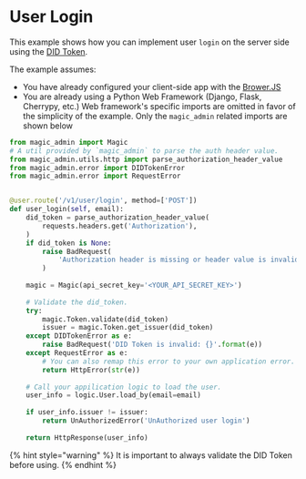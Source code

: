 # User Login

This example shows how you can implement  user `login` on the server side using the [DID Token](../../../decentralized-id.md). 

The example assumes:

* You have already configured your client-side app with the [Brower.JS](../../../client-sdk/browser-js/)
* You are already using a Python Web Framework \(Django, Flask, Cherrypy, etc.\)  Web framework's specific imports are omitted in favor of the simplicity of the example. Only the `magic_admin` related imports are shown below

```python
from magic_admin import Magic
# A util provided by `magic_admin` to parse the auth header value.
from magic_admin.utils.http import parse_authorization_header_value
from magic_admin.error import DIDTokenError
from magic_admin.error import RequestError


@user.route('/v1/user/login', method=['POST'])
def user_login(self, email):
    did_token = parse_authorization_header_value(
        requests.headers.get('Authorization'),
    )
    if did_token is None:
        raise BadRequest(
            'Authorization header is missing or header value is invalid',
        )
    
    magic = Magic(api_secret_key='<YOUR_API_SECRET_KEY>')
    
    # Validate the did_token.
    try:
        magic.Token.validate(did_token)
        issuer = magic.Token.get_issuer(did_token)
    except DIDTokenError as e:
        raise BadRequest('DID Token is invalid: {}'.format(e))
    except RequestError as e:
        # You can also remap this error to your own application error.
        return HttpError(str(e))
    
    # Call your appilication logic to load the user.
    user_info = logic.User.load_by(email=email)
    
    if user_info.issuer != issuer:
        return UnAuthorizedError('UnAuthorized user login')
    
    return HttpResponse(user_info)
```

{% hint style="warning" %}
It is important to always validate the DID Token before using.
{% endhint %}

